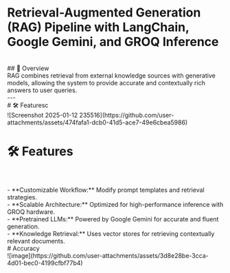 # Retrieval-Augmented Generation (RAG) Pipeline with LangChain, Google Gemini, and GROQ Inference
<br/>
## 🚀 Overview
<br/>
RAG combines retrieval from external knowledge sources with generative models, allowing the system to provide accurate and contextually rich answers to user queries.
<br/>
---
<br/>
#  🛠️ Featuresc
<br/>
![Screenshot 2025-01-12 235516](https://github.com/user-attachments/assets/474fafa1-dcb0-41d5-ace7-49e6cbea5986)


#  🛠️ Features
<br/>
<br/>
- **Customizable Workflow:** Modify prompt templates and retrieval strategies.
<br/>
- **Scalable Architecture:** Optimized for high-performance inference with GROQ hardware.
<br/>
- **Pretrained LLMs:** Powered by Google Gemini for accurate and fluent generation.
<br/>
- **Knowledge Retrieval:** Uses vector stores for retrieving contextually relevant documents.

<br/>
# Accuracy
<br/>
![image](https://github.com/user-attachments/assets/3d8e28be-3cca-4d01-bec0-4199cfbf77b4)


